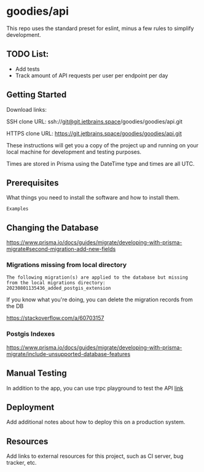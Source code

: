 # goodies/api

This repo uses the standard preset for eslint, minus a few rules to simplify development. 

## TODO List:

- Add tests
- Track amount of API requests per user per endpoint per day

## Getting Started

Download links:

SSH clone URL: ssh://git@git.jetbrains.space/goodies/goodies/api.git

HTTPS clone URL: https://git.jetbrains.space/goodies/goodies/api.git


These instructions will get you a copy of the project up and running on your local machine for development and testing purposes.

Times are stored in Prisma using the DateTime type and times are all UTC.

## Prerequisites

What things you need to install the software and how to install them.

```
Examples
```

## Changing the Database

https://www.prisma.io/docs/guides/migrate/developing-with-prisma-migrate#second-migration-add-new-fields

### Migrations missing from local directory

```
The following migration(s) are applied to the database but missing from the local migrations directory: 20230801135436_added_postgis_extension
```

If you know what you're doing, you can delete the migration records from the DB

https://stackoverflow.com/a/60703157

### Postgis Indexes

https://www.prisma.io/docs/guides/migrate/developing-with-prisma-migrate/include-unsupported-database-features


## Manual Testing

In addition to the app, you can use trpc playground to test the API [link](http://localhost:3000/trpc-playground)

## Deployment

Add additional notes about how to deploy this on a production system.

## Resources

Add links to external resources for this project, such as CI server, bug tracker, etc.
